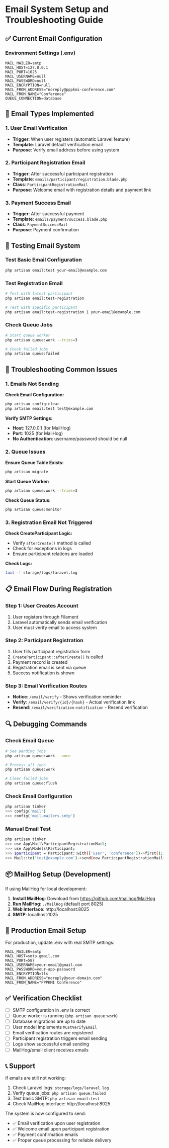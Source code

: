 # Email System Setup and Troubleshooting Guide

## ✅ Current Email Configuration

### Environment Settings (.env)
```
MAIL_MAILER=smtp
MAIL_HOST=127.0.0.1
MAIL_PORT=1025
MAIL_USERNAME=null
MAIL_PASSWORD=null
MAIL_ENCRYPTION=null
MAIL_FROM_ADDRESS="noreply@pppkmi-conference.com"
MAIL_FROM_NAME="Conference"
QUEUE_CONNECTION=database
```

## 📧 Email Types Implemented

### 1. User Email Verification
- **Trigger**: When user registers (automatic Laravel feature)
- **Template**: Laravel default verification email
- **Purpose**: Verify email address before using system

### 2. Participant Registration Email
- **Trigger**: After successful participant registration
- **Template**: `emails/participant/registration.blade.php`
- **Class**: `ParticipantRegistrationMail`
- **Purpose**: Welcome email with registration details and payment link

### 3. Payment Success Email
- **Trigger**: After successful payment
- **Template**: `emails/payment/success.blade.php`
- **Class**: `PaymentSuccessMail`
- **Purpose**: Payment confirmation

## 🔧 Testing Email System

### Test Basic Email Configuration
```bash
php artisan email:test your-email@example.com
```

### Test Registration Email
```bash
# Test with latest participant
php artisan email:test-registration

# Test with specific participant
php artisan email:test-registration 1 your-email@example.com
```

### Check Queue Jobs
```bash
# Start queue worker
php artisan queue:work --tries=3

# Check failed jobs
php artisan queue:failed
```

## 🐛 Troubleshooting Common Issues

### 1. Emails Not Sending

**Check Email Configuration:**
```bash
php artisan config:clear
php artisan email:test test@example.com
```

**Verify SMTP Settings:**
- **Host**: 127.0.0.1 (for MailHog)
- **Port**: 1025 (for MailHog)
- **No Authentication**: username/password should be null

### 2. Queue Issues

**Ensure Queue Table Exists:**
```bash
php artisan migrate
```

**Start Queue Worker:**
```bash
php artisan queue:work --tries=3
```

**Check Queue Status:**
```bash
php artisan queue:monitor
```

### 3. Registration Email Not Triggered

**Check CreateParticipant Logic:**
- Verify `afterCreate()` method is called
- Check for exceptions in logs
- Ensure participant relations are loaded

**Check Logs:**
```bash
tail -f storage/logs/laravel.log
```

## 📋 Email Flow During Registration

### Step 1: User Creates Account
1. User registers through Filament
2. Laravel automatically sends email verification
3. User must verify email to access system

### Step 2: Participant Registration
1. User fills participant registration form
2. `CreateParticipant::afterCreate()` is called
3. Payment record is created
4. Registration email is sent via queue
5. Success notification is shown

### Step 3: Email Verification Routes
- **Notice**: `/email/verify` - Shows verification reminder
- **Verify**: `/email/verify/{id}/{hash}` - Actual verification link
- **Resend**: `/email/verification-notification` - Resend verification

## 🔍 Debugging Commands

### Check Email Queue
```bash
# See pending jobs
php artisan queue:work --once

# Process all jobs
php artisan queue:work

# Clear failed jobs
php artisan queue:flush
```

### Check Email Configuration
```bash
php artisan tinker
>>> config('mail')
>>> config('mail.mailers.smtp')
```

### Manual Email Test
```bash
php artisan tinker
>>> use App\Mail\ParticipantRegistrationMail;
>>> use App\Models\Participant;
>>> $participant = Participant::with(['user', 'conference'])->first();
>>> Mail::to('test@example.com')->send(new ParticipantRegistrationMail($participant));
```

## 📦 MailHog Setup (Development)

If using MailHog for local development:

1. **Install MailHog**: Download from https://github.com/mailhog/MailHog
2. **Run MailHog**: `./MailHog` (default port 8025)
3. **Web Interface**: http://localhost:8025
4. **SMTP**: localhost:1025

## 🚀 Production Email Setup

For production, update .env with real SMTP settings:

```env
MAIL_MAILER=smtp
MAIL_HOST=smtp.gmail.com
MAIL_PORT=587
MAIL_USERNAME=your-email@gmail.com
MAIL_PASSWORD=your-app-password
MAIL_ENCRYPTION=tls
MAIL_FROM_ADDRESS="noreply@your-domain.com"
MAIL_FROM_NAME="PPPKMI Conference"
```

## ✅ Verification Checklist

- [ ] SMTP configuration in .env is correct
- [ ] Queue worker is running (`php artisan queue:work`)
- [ ] Database migrations are up to date
- [ ] User model implements `MustVerifyEmail`
- [ ] Email verification routes are registered
- [ ] Participant registration triggers email sending
- [ ] Logs show successful email sending
- [ ] MailHog/email client receives emails

## 📞 Support

If emails are still not working:

1. Check Laravel logs: `storage/logs/laravel.log`
2. Verify queue jobs: `php artisan queue:failed`
3. Test basic SMTP: `php artisan email:test`
4. Check MailHog interface: http://localhost:8025

The system is now configured to send:
- ✅ Email verification upon user registration
- ✅ Welcome email upon participant registration
- ✅ Payment confirmation emails
- ✅ Proper queue processing for reliable delivery
